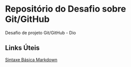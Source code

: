 # Repositório do Desafio sobre Git/GitHub
Desafio de projeto Git/GitHub - Dio


## Links Úteis
[Sintaxe Básica Markdown](https://www.markdownguide.org/basic-syntax/)
